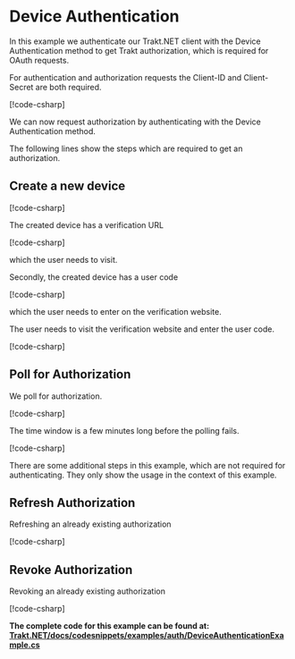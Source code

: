 # Device Authentication

In this example we authenticate our Trakt.NET client with the Device Authentication method to get Trakt authorization, which is required for OAuth requests.

For authentication and authorization requests the Client-ID and Client-Secret are both required.

[!code-csharp[](../../codesnippets/examples/auth/DeviceAuthenticationExample.cs#L13-L19)]

We can now request authorization by authenticating with the Device Authentication method.

The following lines show the steps which are required to get an authorization.

## Create a new device

[!code-csharp[](../../codesnippets/examples/auth/DeviceAuthenticationExample.cs#L24-L26)]

The created device has a verification URL

[!code-csharp[](../../codesnippets/examples/auth/DeviceAuthenticationExample.cs#L40-L40)]

which the user needs to visit.

Secondly, the created device has a user code

[!code-csharp[](../../codesnippets/examples/auth/DeviceAuthenticationExample.cs#L41-L41)]

which the user needs to enter on the verification website.

The user needs to visit the verification website and enter the user code.

[!code-csharp[](../../codesnippets/examples/auth/DeviceAuthenticationExample.cs#L39-L41)]

## Poll for Authorization

We poll for authorization.

[!code-csharp[](../../codesnippets/examples/auth/DeviceAuthenticationExample.cs#L43-L63)]

The time window is a few minutes long before the polling fails.

[!code-csharp[](../../codesnippets/examples/auth/DeviceAuthenticationExample.cs#L34-L34)]

There are some additional steps in this example, which are not required for authenticating. They only show the usage in the context of this example.

## Refresh Authorization

Refreshing an already existing authorization

[!code-csharp[](../../codesnippets/examples/auth/DeviceAuthenticationExample.cs#L65-L84)]

## Revoke Authorization

Revoking an already existing authorization

[!code-csharp[](../../codesnippets/examples/auth/DeviceAuthenticationExample.cs#L86-L97)]

__The complete code for this example can be found at: [Trakt.NET/docs/codesnippets/examples/auth/DeviceAuthenticationExample.cs](https://github.com/henrikfroehling/Trakt.NET/tree/release-1.4.0/docs/codesnippets/examples/auth/DeviceAuthenticationExample.cs)__
